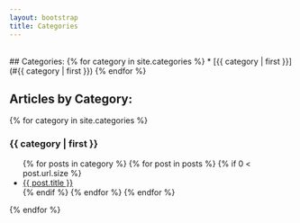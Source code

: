 ```yaml
---
layout: bootstrap
title: Categories
---
```

<br/>
<!-- http://jekyllrb.com/docs/variables/ -->
## Categories:
{% for category in site.categories %}
  * [{{ category | first }}](#{{ category | first }})
{% endfor %}

## Articles by Category:
{% for category in site.categories %}
### {{ category | first }}<a name="{{ category | first }}">&nbsp;</a>
  <ul>
  {% for posts in category %}
    {% for post in posts %}
      {% if 0 < post.url.size %}
        <li><a href="{{ post.url }}">{{ post.title }}</a></li>
      {% endif %}
    {% endfor %}
  {% endfor %}
  </ul>
{% endfor %}

